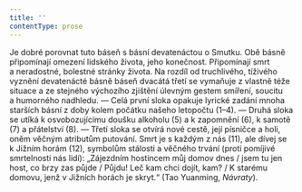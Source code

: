 ```yaml
---
title: ''
contentType: prose
---
```


<section>

Je dobré porovnat tuto báseň s básní devatenáctou o Smutku. Obě básně připomínají omezení lidského života, jeho konečnost. Připomínají smrt a neradostné, bolestné stránky života. Na rozdíl od truchlivého, tíživého vyznění devatenácté básně báseň dvacátá třetí se vymaňuje z vlastně téže situace a ze stejného výchozího zjištění úlevným gestem smíření, soucitu a humorného nadhledu. — Celá první sloka opakuje lyrické zadání mnoha starších básní z doby kolem počátku našeho letopočtu (1–4). — Druhá sloka se utíká k osvobozujícímu doušku alkoholu (5) a k zapomnění (6), k samotě (7) a přátelství (8). — Třetí sloka se otvírá nové cestě, její písničce a holi, oněm věčným atributům putování. Smrt je s každým z nás (11), ale dívej se k Jižním horám (12), symbolům stálosti a věčného trvání (proti pomíjivé smrtelnosti nás lidí): „Zájezdním hostincem můj domov dnes / jsem tu jen host, co brzy zas půjde / Půjdu! Leč kam chci dojít, kam? / K starému domovu, jenž v Jižních horách je skryt.“ (Tao Yuanming, _Návraty_).

</section>
